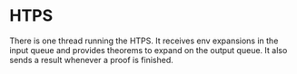 
# HTPS

There is one thread running the HTPS. It receives env expansions in the input queue and provides theorems to expand on the output queue.
It also sends a result whenever a proof is finished.

